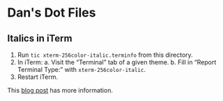 # Dan's Dot Files

## Italics in iTerm

1. Run `tic xterm-256color-italic.terminfo` from this directory.
2. In iTerm:
  a. Visit the “Terminal” tab of a given theme.
  b. Fill in “Report Terminal Type:” with `xterm-256color-italic`.
3. Restart iTerm.

This [blog post][] has more information.

[blog post]: https://alexpearce.me/2014/05/italics-in-iterm2-vim-tmux/
